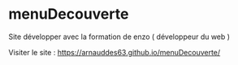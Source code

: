 # menuDecouverte
Site développer avec la formation de enzo ( développeur du web )

Visiter le site : 
https://arnauddes63.github.io/menuDecouverte/
